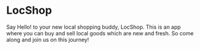 # LocShop

Say Hello! to your new local shopping buddy, LocShop. This is an app where you can buy and sell local goods which are new and fresh. So come along and join us on this journey!
